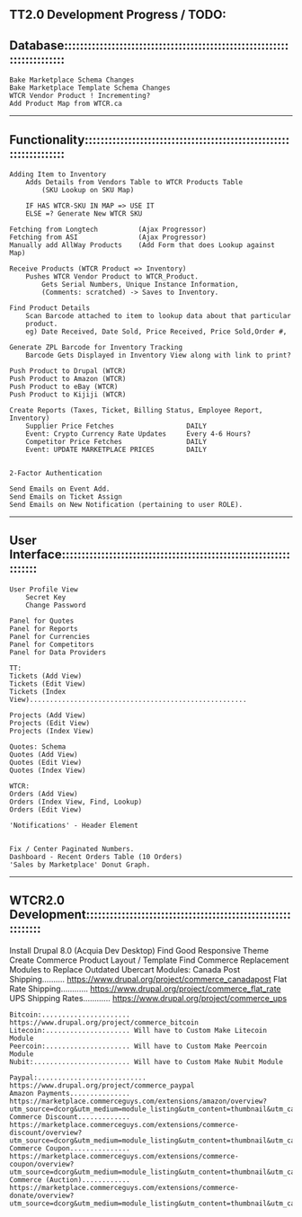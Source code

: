TT2.0 Development Progress / TODO:
-------------------------------------------------------------------------------    
Database:::::::::::::::::::::::::::::::::::::::::::::::::::::::::::::::::::::::
-------------------------------------------------------------------------------
	Bake Marketplace Schema Changes
    Bake Marketplace Template Schema Changes
    WTCR Vendor Product ! Incrementing?
    Add Product Map from WTCR.ca
    
    
-------------------------------------------------------------------------------    
Functionality::::::::::::::::::::::::::::::::::::::::::::::::::::::::::::::::::
-------------------------------------------------------------------------------
    Adding Item to Inventory
        Adds Details from Vendors Table to WTCR Products Table
            (SKU Lookup on SKU Map)
          
        IF HAS WTCR-SKU IN MAP => USE IT
        ELSE =? Generate New WTCR SKU
    
    Fetching from Longtech          (Ajax Progressor)
	Fetching from ASI               (Ajax Progressor)
	Manually add AllWay Products    (Add Form that does Lookup against Map)    
    
    Receive Products (WTCR Product => Inventory)
        Pushes WTCR Vendor Product to WTCR_Product.
            Gets Serial Numbers, Unique Instance Information, 
            (Comments: scratched) -> Saves to Inventory.
    
    Find Product Details
        Scan Barcode attached to item to lookup data about that particular
        product. 
        eg) Date Received, Date Sold, Price Received, Price Sold,Order #, 
       
	Generate ZPL Barcode for Inventory Tracking
        Barcode Gets Displayed in Inventory View along with link to print?
	
	Push Product to Drupal (WTCR)
	Push Product to Amazon (WTCR)
	Push Product to eBay (WTCR)
	Push Product to Kijiji (WTCR)

	Create Reports (Taxes, Ticket, Billing Status, Employee Report, Inventory)
        Supplier Price Fetches                  DAILY
        Event: Crypto Currency Rate Updates     Every 4-6 Hours?
        Competitor Price Fetches                DAILY
        Event: UPDATE MARKETPLACE PRICES        DAILY
        
	
	2-Factor Authentication
    
    Send Emails on Event Add.
    Send Emails on Ticket Assign
    Send Emails on New Notification (pertaining to user ROLE).
        
-------------------------------------------------------------------------------
User Interface:::::::::::::::::::::::::::::::::::::::::::::::::::::::::::::::::
-------------------------------------------------------------------------------
	User Profile View
        Secret Key
        Change Password    
    
    Panel for Quotes
	Panel for Reports
	Panel for Currencies
	Panel for Competitors
	Panel for Data Providers    
	
    TT:
    Tickets (Add View)
    Tickets (Edit View)
    Tickets (Index View)......................................................
    
    Projects (Add View)
    Projects (Edit View)
    Projects (Index View)
    
    Quotes: Schema
    Quotes (Add View)
    Quotes (Edit View)
    Quotes (Index View)
    
    WTCR:
	Orders (Add View)
    Orders (Index View, Find, Lookup)
    Orders (Edit View)
        
	'Notifications' - Header Element

    
    Fix / Center Paginated Numbers.
	Dashboard - Recent Orders Table (10 Orders)
	'Sales by Marketplace' Donut Graph.      
        
-------------------------------------------------------------------------------        
WTCR2.0 Development::::::::::::::::::::::::::::::::::::::::::::::::::::::::::::
-------------------------------------------------------------------------------
Install Drupal 8.0 (Acquia Dev Desktop)
Find Good Responsive Theme
Create Commerce Product Layout / Template
Find Commerce Replacement Modules to Replace Outdated Ubercart Modules:
    Canada Post Shipping.......... https://www.drupal.org/project/commerce_canadapost
    Flat Rate Shipping............ https://www.drupal.org/project/commerce_flat_rate
    UPS Shipping Rates............ https://www.drupal.org/project/commerce_ups
    
    Bitcoin:...................... https://www.drupal.org/project/commerce_bitcoin
    Litecoin:..................... Will have to Custom Make Litecoin Module
    Peercoin:..................... Will have to Custom Make Peercoin Module
    Nubit:........................ Will have to Custom Make Nubit Module
    
    Paypal:........................... https://www.drupal.org/project/commerce_paypal 
    Amazon Payments............... https://marketplace.commerceguys.com/extensions/amazon/overview?utm_source=dcorg&utm_medium=module_listing&utm_content=thumbnail&utm_campaign=Amazon
    Commerce Discount............. https://marketplace.commerceguys.com/extensions/commerce-discount/overview?utm_source=dcorg&utm_medium=module_listing&utm_content=thumbnail&utm_campaign=Commerce%20Discount
    Commerce Coupon............... https://marketplace.commerceguys.com/extensions/commerce-coupon/overview?utm_source=dcorg&utm_medium=module_listing&utm_content=thumbnail&utm_campaign=Commerce%20Coupon
    Commerce (Auction)............ https://marketplace.commerceguys.com/extensions/commerce-donate/overview?utm_source=dcorg&utm_medium=module_listing&utm_content=thumbnail&utm_campaign=Commerce%20Donate
            
        